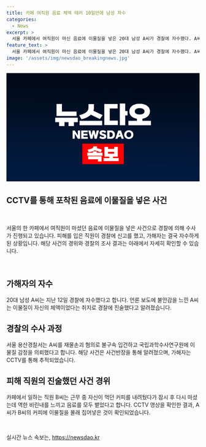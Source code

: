 ```yaml
---
title: 카페 여직원 음료 체액 테러 10일만에 남성 자수
categories:
  - News
excerpt: >
  서울 카페에서 여직원이 마신 음료에 이물질을 넣은 20대 남성 A씨가 경찰에 자수했다. A씨는 처음에 이물질이 자신의 체액이었다고 주장했지만, 경찰은 국립과학수사연구원에 이물질 감정을 의뢰했다. CCTV 영상으로는 A씨가 여직원의 음료에 이물질을 몰래 집어넣는 장면이 포착되었으며, 경찰은 A씨의 카드 사용 내역을 추적하여 사건을 해결했다. A씨는 경찰의 압수수색 영장 집행 직전에 자수했다.
feature_text: >
  서울 카페에서 여직원이 마신 음료에 이물질을 넣은 20대 남성 A씨가 경찰에 자수했다. A씨는 처음에 이물질이 자신의 체액이었다고 주장했지만, 경찰은 국립과학수사연구원에 이물질 감정을 의뢰했다. CCTV 영상으로는 A씨가 여직원의 음료에 이물질을 몰래 집어넣는 장면이 포착되었으며, 경찰은 A씨의 카드 사용 내역을 추적하여 사건을 해결했다. A씨는 경찰의 압수수색 영장 집행 직전에 자수했다.
image: '/assets/img/newsdao_breakingnews.jpg'
---
```


<p><img src="/assets/img/newsdao_breakingnews.jpg" alt="bookingtag 속보" /></p>

<h2 data-ke-size="size26">CCTV를 통해 포착된 음료에 이물질을 넣은 사건</h2>

<p data-ke-size="size16">&nbsp;</p>

<p>서울의 한 카페에서 여직원이 마셨던 음료에 이물질을 넣은 사건으로 경찰에 의해 수사가 진행되고 있습니다. 피해를 입은 직원이 경찰에 신고를 했고, 가해자는 결국 자수하게 된 상황입니다. 해당 사건의 경위와 경찰의 조사 결과는 아래에서 자세히 확인할 수 있습니다.</p>

<p data-ke-size="size16">&nbsp;</p>

<h2 data-ke-size="size26">가해자의 자수</h2>

<p data-ke-size="size16">20대 남성 A씨는 지난 12일 경찰에 자수했다고 합니다. 언론 보도에 불안감을 느낀 A씨는 이물질이 자신의 체액이었다는 취지로 경찰에 진술했다고 알려졌습니다.</p>

<h2 data-ke-size="size26">경찰의 수사 과정</h2>

<p data-ke-size="size16">서울 용산경찰서는 A씨를 재물손괴 혐의로 불구속 입건하고 국립과학수사연구원에 이물질 감정을 의뢰했다고 합니다. 해당 사건은 사건반장을 통해 알려졌으며, 가해자는 CCTV를 통해 추적되었습니다.</p>

<h2 data-ke-size="size26">피해 직원의 진술했던 사건 경위</h2>

<p data-ke-size="size16">카페에서 일하는 직원 B씨는 근무 중 자신이 먹던 커피를 내려뒀다가 잠시 후 다시 마셨는데 역한 비린내를 느끼고 음료를 모두 뱉었다고 합니다. CCTV 영상을 확인한 결과, A씨가 B씨의 커피에 이물질을 몰래 집어넣은 것이 확인되었습니다.</p>

<p data-ke-size="size16">&nbsp;</p>
실시간 뉴스 속보는, <a href="https://newsdao.kr" rel="dofollow">https://newsdao.kr</a>


